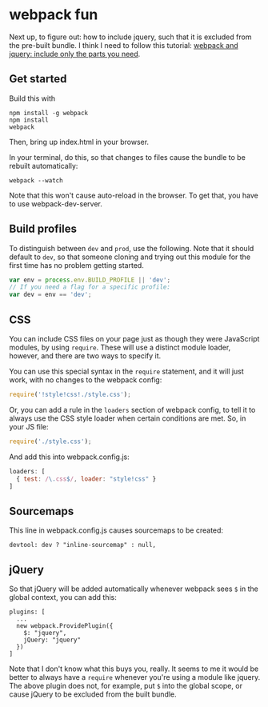 # webpack fun

Next up, to figure out: how to include jquery, such that it is
excluded from the pre-built bundle. I think I need to follow
this tutorial: [webpack and jquery: include only the parts you 
need](http://alexomara.com/blog/webpack-and-jquery-include-only-the-parts-you-need/).

## Get started

Build this with

```
npm install -g webpack
npm install
webpack
```

Then, bring up index.html in your browser.

In your terminal, do this, so that changes to files cause the bundle to be
rebuilt automatically:

```
webpack --watch
```

Note that this won't cause auto-reload in the browser. To get
that, you have to use webpack-dev-server.


## Build profiles

To distinguish between `dev` and `prod`, use the following. Note that it should
default to `dev`, so that someone cloning and trying out this module for the
first time has no problem getting started.

```javascript
var env = process.env.BUILD_PROFILE || 'dev';
// If you need a flag for a specific profile:
var dev = env == 'dev';
```


## CSS

You can include CSS files on your page just as though they were JavaScript
modules, by using `require`. These will use a distinct module loader, however,
and there are two ways to specify it. 

You can use this special syntax in the `require` statement, and it will just
work, with no changes to the webpack config:

```javascript
require('!style!css!./style.css');
```

Or, you can add a rule in the `loaders` section of webpack config, to tell it
to always use the CSS style loader when certain conditions are met. So, in
your JS file:

```javascript
require('./style.css');
```

And add this into webpack.config.js:

```javascript
loaders: [
  { test: /\.css$/, loader: "style!css" }
]
```




## Sourcemaps

This line in webpack.config.js causes sourcemaps to be created:

```
devtool: dev ? "inline-sourcemap" : null,
```

## jQuery

So that jQuery will be added automatically whenever webpack sees
`$` in the global context, you can add this:

```
plugins: [
  ...
  new webpack.ProvidePlugin({
    $: "jquery",
    jQuery: "jquery"
  })
]
```

Note that I don't know what this buys you, really. It seems to me it
would be better to always have a `require` whenever you're using a
module like jquery. The above plugin does not, for example, put `$`
into the global scope, or cause jQuery to be excluded from the built
bundle.
